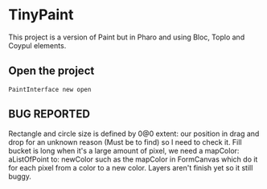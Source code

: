 # TinyPaint

This project is a version of Paint but in Pharo and using Bloc, Toplo and Coypul elements.

## Open the project

```Smalltalk
PaintInterface new open
```

## BUG REPORTED

Rectangle and circle size is defined by 0@0 extent: our position in drag and drop for an unknown reason (Must be to find) so I need to check it.
Fill bucket is long when it's a large amount of pixel, we need a mapColor: aListOfPoint to: newColor such as the mapColor in FormCanvas which do it for each pixel from a color to a new color.
Layers aren't finish yet so it still buggy.
